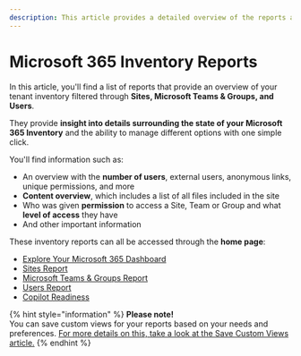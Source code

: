 ```yaml
---
description: This article provides a detailed overview of the reports available for Sites, Microsoft Teams & Groups, and Users. 
---
```


# Microsoft 365 Inventory Reports

In this article, you'll find a list of reports that provide an overview of your tenant inventory filtered through **Sites, Microsoft Teams & Groups, and Users**. 

They provide **insight into details surrounding the state of your Microsoft 365 Inventory** and the ability to manage different options with one simple click. 

You'll find information such as:
 * An overview with the **number of users**, external users, anonymous links, unique permissions, and more
* **Content overview**, which includes a list of all files included in the site
* Who was given **permission** to access a Site, Team or Group and what **level of access** they have
* And other important information

These inventory reports can all be accessed through the **home page**:

* [Explore Your Microsoft 365 Dashboard](explore-your-microsoft-365-dashboard.md)
* [Sites Report](sites.md)
* [Microsoft Teams & Groups Report](microsoft-teams-and-groups.md)
* [Users Report](users.md)
* [Copilot Readiness](copilot-readiness.md)

{% hint style="information" %}
**Please note!**  
You can save custom views for your reports based on your needs and preferences. [For more details on this, take a look at the Save Custom Views article.](../configuration/custom-views.md)
{% endhint %}